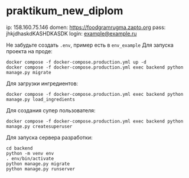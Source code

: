 # praktikum_new_diplom

ip: 158.160.75.146
domen: https://foodgramrugma.zapto.org
pass: jhkjdhaskdKASHDKASDK
login: example@example.ru


Не забудьте создать ```.env```, пример есть в ```env_example```
Для запуска проекта на проде:
```
docker compose -f docker-compose.production.yml up -d
docker compose -f docker-compose.production.yml exec backend python manage.py migrate
```

Для загрузки ингредиентов:
```
docker compose -f docker-compose.production.yml exec backend python manage.py load_ingredients
```

Для создания супер пользователя:
```
docker compose -f docker-compose.production.yml exec backend python manage.py createsuperuser
```

Для запуска сервера разработки:
```
cd backend
python -m venv env
. env/bin/activate
python manage.py migrate
python manage.py runserver
```
